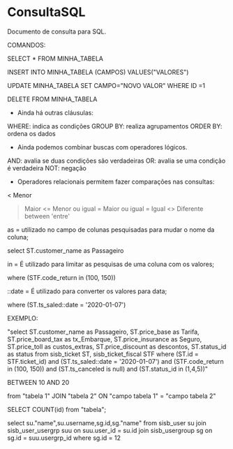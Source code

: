 # ConsultaSQL
Documento de consulta para SQL.

COMANDOS:

SELECT * FROM MINHA_TABELA

INSERT INTO MINHA_TABELA (CAMPOS) VALUES("VALORES")

UPDATE MINHA_TABELA SET CAMPO="NOVO VALOR" WHERE ID =1

DELETE FROM MINHA_TABELA

- Ainda há outras cláusulas:

WHERE: indica as condições
GROUP BY: realiza agrupamentos
ORDER BY: ordena os dados

- Ainda podemos combinar buscas com operadores lógicos.

AND: avalia se duas condições são verdadeiras
OR: avalia se uma condição é verdadeira
NOT: negação

- Operadores relacionais permitem fazer comparações nas consultas:

< Menor
> Maior
<= Menor ou igual
>= Maior ou igual
= Igual
<> Diferente
between 'entre'

as = utilizado no campo de colunas pesquisadas para mudar o nome da coluna;

select ST.customer_name as Passageiro

in = É utilizado para limitar as pesquisas de uma coluna com os valores;

where (STF.code_return in (100, 150))

::date = É utilizado para converter os valores para data;

where (ST.ts_saled::date = '2020-01-07')

EXEMPLO:

"select ST.customer_name as Passageiro, 
	ST.price_base as Tarifa,
	ST.price_board_tax as tx_Embarque,
	ST.price_insurance as Seguro,
	ST.price_toll as custos_extras,
	ST.price_discount as descontos,
	ST.status_id as status
	from sisb_ticket ST, sisb_ticket_fiscal STF
where (ST.id = STF.ticket_id) 
	and (ST.ts_saled::date = '2020-01-07')
and (STF.code_return in (100, 150))
	and (ST.ts_canceled is null)
and (ST.status_id in (1,4,5))"

BETWEEN 10 AND 20

from "tabela 1"
JOIN "tabela 2" ON "campo tabela 1" = "campo tabela 2"


SELECT COUNT(id) from "tabela";

select su."name",su.username,sg.id,sg."name" from sisb_user su 
	join sisb_user_usergrp suu on suu.user_id = su.id
	join sisb_usergroup sg on sg.id = suu.usergrp_id 
	where sg.id = 12
